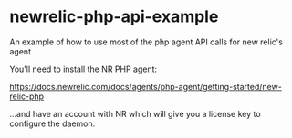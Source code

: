 # newrelic-php-api-example
An example of how to use most of the php agent API calls for new relic's agent

You'll need to install the NR PHP agent:

https://docs.newrelic.com/docs/agents/php-agent/getting-started/new-relic-php

...and have an account with NR which will give you a license key to configure the daemon.
